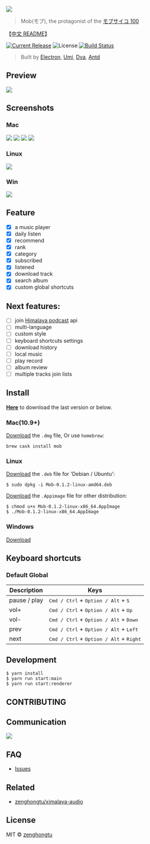 <img src="https://github.com/zenghongtu/Mob/blob/master/build/icons/128x128.png" />

> Mob(モブ), the protagonist of the [モブサイコ 100](https://www.bilibili.com/bangumi/media/md5058)

【[中文 README](https://github.com/zenghongtu/Mob/blob/master/README.md)】

[![Current Release](https://img.shields.io/github/release/zenghongtu/Mob.svg?style=flat-square)](https://github.com/zenghongtu/Mob/releases)
![License](https://img.shields.io/github/license/zenghongtu/Mob.svg?style=flat-square)
[![Build Status](https://travis-ci.org/zenghongtu/Mob.svg?branch=master)](https://travis-ci.org/zenghongtu/Mob) [](https://camo.githubusercontent.com/367dc8fdf5ea8444dd116c43c7900d9a1b1e9862/68747470733a2f2f696d672e736869656c64732e696f2f6769746875622f6c6963656e73652f7472617a796e2f69656173654d757369632e7376673f7374796c653d666c61742d737175617265)

> Built by [Electron](https://github.com/electron/electron), [Umi](https://github.com/umijs/umi), [Dva](https://github.com/dvajs/dva), [Antd](https://github.com/ant-design/ant-design)

## Preview

![](images/mob-preview.gif)

## Screenshots

### Mac

![](images/2019-05-12-23-50-45.png)
![](images/2019-05-12-23-50-58.png)
![](images/2019-05-13-00-26-40.png)
![](images/2019-05-13-00-27-08.png)

### Linux

![](images/2019-05-13-19-05-12.png)

### Win

![](images/2019-05-13-19-07-26.png)

## Feature

- [x] a music player
- [x] daily listen
- [x] recommend
- [x] rank
- [x] category
- [x] subscribed
- [x] listened
- [x] download track
- [x] search album
- [x] custom global shortcuts

## Next features:

- [ ] join [Himalaya podcast](https://www.himalaya.com/) api
- [ ] multi-language
- [ ] custom style
- [ ] keyboard shortcuts settings
- [ ] download history
- [ ] local music
- [ ] play record
- [ ] album review
- [ ] multiple tracks join lists

## Install

[**Here**](https://github.com/zenghongtu/Mob/releases/latest) to download the last version or below.

### Mac(10.9+)

[Download](https://github.com/zenghongtu/Mob/releases/download/v0.1.3/Mob-0.1.3-mac.dmg) the `.dmg` file, Or use `homebrew`:

```
brew cask install mob
```

### Linux

[Download](https://github.com/zenghongtu/Mob/releases/download/v0.1.2/Mob-0.1.2-linux-amd64.deb) the `.deb` file for 'Debian / Ubuntu':

```
$ sudo dpkg -i Mob-0.1.2-linux-amd64.deb
```

[Download](https://github.com/zenghongtu/Mob/releases/download/v0.1.2/Mob-0.1.2-linux-x86_64.AppImage) the `.Appimage` file for other distribution:

```
$ chmod u+x Mob-0.1.2-linux-x86_64.AppImage
$ ./Mob-0.1.2-linux-x86_64.AppImage
```

### Windows

[Download](https://github.com/zenghongtu/Mob/releases/download/v0.1.2/Mob-0.1.2-win.exe)

## Keyboard shortcuts

### Default Global

| Description  | Keys                                                               |
| ------------ | ------------------------------------------------------------------ |
| pause / play | <kbd>Cmd / Ctrl</kbd> + <kbd>Option / Alt</kbd> + <kbd>S</kbd>     |
| vol+         | <kbd>Cmd / Ctrl</kbd> + <kbd>Option / Alt</kbd> + <kbd>Up</kbd>    |
| vol-         | <kbd>Cmd / Ctrl</kbd> + <kbd>Option / Alt</kbd> + <kbd>Down</kbd>  |
| prev         | <kbd>Cmd / Ctrl</kbd> + <kbd>Option / Alt</kbd> + <kbd>Left</kbd>  |
| next         | <kbd>Cmd / Ctrl</kbd> + <kbd>Option / Alt</kbd> + <kbd>Right</kbd> |

## Development

```
$ yarn install
$ yarn run start:main
$ yarn run start:renderer
```

## CONTRIBUTING

## Communication

![](images/2019-05-15-13-00-56.png)

## FAQ

- [Issues](https://github.com/zenghongtu/Mob/issues)

## Related

- [zenghongtu/ximalaya-audio](https://github.com/zenghongtu/ximalaya-audio)

## License

MIT © [zenghongtu](https://github.com/zenghongtu)
